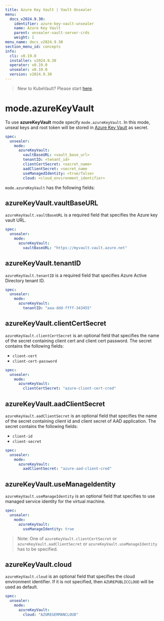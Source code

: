 ```yaml
---
title: Azure Key Vault | Vault Unsealer
menu:
  docs_v2024.9.30:
    identifier: azure-key-vault-unsealer
    name: Azure Key Vault
    parent: unsealer-vault-server-crds
    weight: 1
menu_name: docs_v2024.9.30
section_menu_id: concepts
info:
  cli: v0.19.0
  installer: v2024.9.30
  operator: v0.19.0
  unsealer: v0.19.0
  version: v2024.9.30
---
```


> New to KubeVault? Please start [here](/docs/v2024.9.30/concepts/README).

# mode.azureKeyVault

To use **azureKeyVault** mode specify `mode.azureKeyVault`. In this mode, unseal keys and root token will be stored in [Azure Key Vault](https://docs.microsoft.com/en-us/azure/key-vault/key-vault-overview) as secret.

```yaml
spec:
  unsealer:
    mode:
      azureKeyVault:
        vaultBaseURL: <vault_base_url>
        tenantID: <tenant_id>
        clientCertSecret: <secret_name>
        aadClientSecret: <secret_name
        useManagedIdentity: <true/false>
        cloud: <cloud_environment_identifier>
```

`mode.azureKeyVault` has the following fields:

## azureKeyVault.vaultBaseURL

`azureKeyVault.vaultBaseURL` is a required field that specifies the Azure key vault URL.

```yaml
spec:
  unsealer:
    mode:
      azureKeyVault:
        vaultBaseURL: "https://myvault.vault.azure.net"
```

## azureKeyVault.tenantID

`azureKeyVault.tenantID` is a required field that specifies Azure Active Directory tenant ID.

```yaml
spec:
  unsealer:
    mode:
      azureKeyVault:
        tenantID: "aaa-ddd-ffff-343455"
```

## azureKeyVault.clientCertSecret

`azureKeyVault.clientCertSecret` is an optional field that specifies the name of the secret containing client cert and client cert password. The secret contains the following fields:

- `client-cert`
- `client-cert-password`

```yaml
spec:
  unsealer:
    mode:
      azureKeyVault:
        clientCertSecret: "azure-client-cert-cred"
```

## azureKeyVault.aadClientSecret

`azureKeyVault.aadClientSecret` is an optional field that specifies the name of the secret containing client id and client secret of AAD application. The secret contains the following fields:

- `client-id`
- `client-secret`

```yaml
spec:
  unsealer:
    mode:
      azureKeyVault:
        aadClientSecret: "azure-aad-client-cred"
```

## azureKeyVault.useManageIdentity

`azureKeyVault.useManageIdentity` is an optional field that specifies to use managed service identity for the virtual machine.

```yaml
spec:
  unsealer:
    mode:
      azureKeyVault:
        useManageIdentity: true
```

> Note: One of `azureKeyVault.clientCertSecret` or `azureKeyVault.aadClientSecret` or `azureKeyVault.useManageIdentity` has to be specified.

## azureKeyVault.cloud

`azureKeyVault.cloud` is an optional field that specifies the cloud environment identifier. If it is not specified, then `AZUREPUBLICCLOUD` will be used as default.

```yaml
spec:
  unsealer:
    mode:
      azureKeyVault:
        cloud: "AZUREGERMANCLOUD"
```
